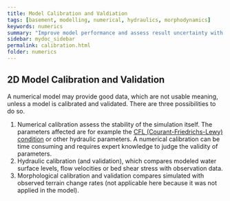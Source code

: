 ```yaml
---
title: Model Calibration and Valdiation
tags: [basement, modelling, numerical, hydraulics, morphodynamics]
keywords: numerics
summary: "Improve model performance and assess result uncertainty with field data."
sidebar: mydoc_sidebar
permalink: calibration.html
folder: numerics
---
```


##	2D Model Calibration and Validation
A numerical model may provide good data, which are not usable meaning, unless a model is calibrated and validated. There are three possibilities to do so.
 
 1. Numerical calibration assess the stability of the simulation itself. The parameters affected are for example the [CFL (Courant-Friedrichs-Lewy) condition](https://en.wikipedia.org/wiki/Courant%E2%80%93Friedrichs%E2%80%93Lewy_condition) or other hydraulic parameters. A numerical calibration can be time consuming and requires expert knowledge to judge the validity of parameters. 
 1. Hydraulic calibration (and validation), which compares modeled water surface levels, flow velocities or bed shear stress with observation data. 
 1. Morphological calibration and validation compares simulated with observed terrain change rates (not applicable here because it was not applied in the model). 

